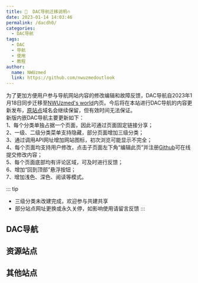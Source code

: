 ```yaml
---
title: 📣  DAC导航迁移说明🔥
date: 2023-01-14 14:03:46
permalink: /dacdh0/
categories: 
  - DAC导航
tags: 
  - DAC
  - 导航
  - 使用
  - 教程
author: 
  name: NWUzmed
  link: https://github.com/nwuzmedoutlook
---
```


为了更加方便用户参与导航网站内容的修改编辑和故障反馈，DAC导航自2023年1月18日同步迁移至[NWUzmed's world](https://ccus.cf/dacdh0/)内页。今后将在本站进行DAC导航的内容更新发布，[原站点](https://nwuzmed.ga/)域名会继续保留，但有效时间无法保证。<br>
新版内嵌DAC导航主要更新如下：<br>
1、每个分类单独占据一个页面，因此可通过页面固定链接分享；<br>
2、一级、二级分类菜单支持隐藏，部分页面增加三级分类；<br>
3、通过调用API网址增加网站图标，初次浏览可能显示不完全；<br>
4、每个页面均支持用户修改，点击子页面左下角“编辑此页”并注册[Github](https://github.com/)可在线提交修改内容；<br>
5、每个页面底部均有评论区域，可及时进行反馈；<br>
6、增加“回到顶部”悬浮按钮；<br>
7、增加浅色、深色、阅读等模式。

<!-- more -->

::: tip
- 三级分类未改建完成，欢迎参与共建共享
- 部分站点网址更换或永久关停，如影响使用请留言反馈
:::

## DAC导航
<ClientOnly>
  <Card :cardData="cardData0" :cardListSize=4 carTitlColor="#000" carHoverColor="#000" />
</ClientOnly>

## 资源站点
<ClientOnly>
  <Card :cardData="cardData1" :cardListSize=4 carTitlColor="#000" carHoverColor="#000" />
</ClientOnly>

## 其他站点
<ClientOnly>
  <Card :cardData="cardData2" :cardListSize=4 carTitlColor="#000" carHoverColor="#000" />
</ClientOnly>

<script>
export default {
  data() {
    return {
      cardData0: [
{id: "0", cardSrc: "https://nwuzmed.ga/", cardImgSrc: "https://api.xinac.net/icon/?url=https://nwuzmed.ga/", cardName: "DAC导航1", cardContent: "改版前常用域名",},
{cardSrc: "https://nwuzmedoutlook.github.io/", cardImgSrc: "https://api.xinac.net/icon/?url=https://nwuzmedoutlook.github.io/", cardName: "DAC导航2", cardContent: "Github pages原生域名",},
{cardSrc: "https://dacdh.cf/", cardImgSrc: "https://api.xinac.net/icon/?url=https://dacdh.cf/", cardName: "DAC导航3", cardContent: "Netlify托管域名",},
{cardSrc: "https://dacdaohang.cf/", cardImgSrc: "https://api.xinac.net/icon/?url=https://dacdaohang.cf/", cardName: "DAC导航4", cardContent: "Vercel托管域名",},
{cardSrc: "https://dac-vercel.vercel.app/", cardImgSrc: "https://api.xinac.net/icon/?url=https://dac-vercel.vercel.app/", cardName: "DAC导航5", cardContent: "Vercel原生域名",},
{cardSrc: "https://dacdh.netlify.app/", cardImgSrc: "https://api.xinac.net/icon/?url=https://dacdh.netlify.app/", cardName: "DAC导航6", cardContent: "Netlify原生域名",},
{cardSrc: "https://www.pkzhidi.xyz/", cardImgSrc: "https://api.xinac.net/icon/?url=https://www.pkzhidi.xyz/", cardName: "皮卡之地", cardContent: "DAC协同共生的WordPress版导航-erkang",},
{cardSrc: "https://carbonx.netlify.app/", cardImgSrc: "https://api.xinac.net/icon/?url=https://carbonx.netlify.app/", cardName: "碳索|CO₂ 的前世今生！", cardContent: "[二氧化碳捕集利用]分支导航",},
      ],
      cardData1: [
{id: "1", cardSrc: "http://nwuzmed.ysepan.com/", cardImgSrc: "https://api.xinac.net/icon/?url=http://nwuzmed.ysepan.com/", cardName: "DAC导航的文件共享区", cardContent: "由永硕E盘提供存储服务",},
{cardSrc: "https://co2capture.cf/", cardImgSrc: "https://api.xinac.net/icon/?url=https://co2capture.cf/", cardName: "碳索 | CO₂的前世今生！", cardContent: "基于docsify+Github搭建的知识库",},
{cardSrc: "https://studyhard.cf/", cardImgSrc: "https://api.xinac.net/icon/?url=https://studyhard.cf/", cardName: "📚各大高校课程资源", cardContent: "高校课程资源共享计划",},
{cardSrc: "https://career-plan.eu.org/", cardImgSrc: "https://api.xinac.net/icon/?url=https://career-plan.eu.org/", cardName: "🎓留学保研考研就业", cardContent: "各大高校留学、保研、考研、就业经验分享",},
{cardSrc: "http://wiki.pkzhidi.xyz/", cardImgSrc: "https://api.xinac.net/icon/?url=http://wiki.pkzhidi.xyz/", cardName: "人生蓝图", cardContent: "Wiki共建知识库-erkang",},
      ],
      cardData2: [
{id: "2", cardSrc: "https://www.goooogle.cf/", cardImgSrc: "https://api.xinac.net/icon/?url=https://www.goooogle.cf/", cardName: "DAC-Search", cardContent: "简洁的多元搜索引擎，包含120个站点",},
{cardSrc: "https://type-c.cf/", cardImgSrc: "https://api.xinac.net/icon/?url=https://type-c.cf/", cardName: "DAC音乐库", cardContent: "基于YesPlayMusic的第三方网易云播放器",},
{cardSrc: "https://toolkit.cf/", cardImgSrc: "https://api.xinac.net/icon/?url=https://toolkit.cf/", cardName: "DAC的奇妙世界", cardContent: "基于threejs.org的3D素材制作",},
{cardSrc: "https://qq-group.cf/", cardImgSrc: "https://api.xinac.net/icon/?url=https://qq-group.cf/", cardName: "DAC导航交流群", cardContent: "简洁的QQ群发布页，基于GitHub的README.md",},
{cardSrc: "https://support.qq.com/products/313460?", cardImgSrc: "https://api.xinac.net/icon/?url=https://support.qq.com/products/313460?", cardName: "DAC导航反馈平台", cardContent: "由腾讯兔小巢提供服务",},
{cardSrc: "http://www.dacbbs.cf/", cardImgSrc: "https://api.xinac.net/icon/?url=http://www.dacbbs.cf/", cardName: "DAC论坛", cardContent: "基于FreeWHA+Freenom+Typecho搭建",},
{cardSrc: "http://zmed.free.mbbs.cc/", cardImgSrc: "https://api.xinac.net/icon/?url=http://zmed.free.mbbs.cc/", cardName: "DACLUB", cardContent: "由MBBS论坛托管系统提供服务",},
{cardSrc: "https://csdn.cf/", cardImgSrc: "https://api.xinac.net/icon/?url=https://csdn.cf/", cardName: "DAC导航网站状态监控", cardContent: "基于UptimeRobot接口制作，检测频率5分钟",},
{cardSrc: "https://chat.getloli.com/room/@DAC%E5%AF%BC%E8%88%AA%E7%9A%84%E5%8C%BF%E5%90%8D%E7%95%99%E8%A8%80%E6%9D%BF", cardImgSrc: "https://api.xinac.net/icon/?url=https://chat.getloli.com/room/@DAC%E5%AF%BC%E8%88%AA%E7%9A%84%E5%8C%BF%E5%90%8D%E7%95%99%E8%A8%80%E6%9D%BF", cardName: "DAC导航匿名聊天器", cardContent: "基于GitHUb项目journey-ad/chat-room制作",},
      ],
    };
  },
};
</script>
